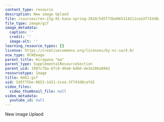 ```yaml
---
content_type: resource
description: New image Uplaod
file: /courses/res-21g-01-kana-spring-2010/5d5f75be065314211cea3f743d8cefd2_0462.gif
file_type: image/gif
image_metadata:
  caption: ''
  credit: ''
  image-alt: ''
learning_resource_types: []
license: https://creativecommons.org/licenses/by-nc-sa/4.0/
ocw_type: OCWImage
parent_title: Hiragana "ma"
parent_type: SupplementalResourceSection
parent_uid: 1907cfba-87c8-49a0-bdb6-de3e286a8941
resourcetype: Image
title: 0462.gif
uid: 5d5f75be-0653-1421-1cea-3f743d8cefd2
video_files:
  video_thumbnail_file: null
video_metadata:
  youtube_id: null
---
```

New image Uplaod